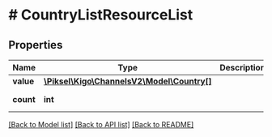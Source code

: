 # # CountryListResourceList

## Properties

Name | Type | Description | Notes
------------ | ------------- | ------------- | -------------
**value** | [**\Piksel\Kigo\ChannelsV2\Model\Country[]**](Country.md) |  | [optional]
**count** | **int** |  | [optional] [readonly]

[[Back to Model list]](../../README.md#models) [[Back to API list]](../../README.md#endpoints) [[Back to README]](../../README.md)
